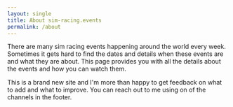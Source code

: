 ```yaml
---
layout: single
title: About sim-racing.events
permalink: /about
---
```


There are many sim racing events happening around the world every week.
Sometimes it gets hard to find the dates and details when these events are and
what they are about. This page provides you with all the details about the
events and how you can watch them.

This is a brand new site and I'm more than happy to get feedback on what to add
and what to improve. You can reach out to me using on of the channels in the
footer.

